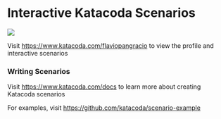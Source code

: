 # Interactive Katacoda Scenarios

[![](http://shields.katacoda.com/katacoda/flaviopangracio/count.svg)](https://www.katacoda.com/flaviopangracio "Get your profile on Katacoda.com")

Visit https://www.katacoda.com/flaviopangracio to view the profile and interactive scenarios

### Writing Scenarios
Visit https://www.katacoda.com/docs to learn more about creating Katacoda scenarios

For examples, visit https://github.com/katacoda/scenario-example
